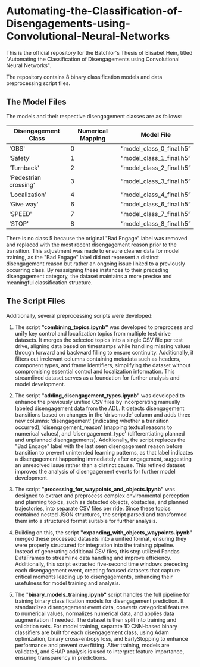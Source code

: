 # Automating-the-Classification-of-Disengagements-using-Convolutional-Neural-Networks
This is the official repository for the Batchlor's Thesis of Elisabet Hein, titled "Automating the Classification of Disengagements using Convolutional Neural Networks".

The repository contains 8 binary classification models and data preprocessing script files.

## The Model Files

The models and their respective disengagement classes are as follows:

| Disengagement Class        | Numerical Mapping          | Model File  |
| ------------- |-------------| -----|
| 'OBS'      | 0 | “model_class_0_final.h5” |
| 'Safety'      | 1      |   “model_class_1_final.h5” |
| 'Turnback' | 2      |    “model_class_2_final.h5” |
| 'Pedestrian crossing'      | 3 | “model_class_3_final.h5” |
| 'Localization'      | 4      |   “model_class_4_final.h5” |
| 'Give way' | 6      |    “model_class_6_final.h5” |
| 'SPEED'      | 7 | “model_class_7_final.h5” |
| 'STOP'      | 8      |   “model_class_8_final.h5” |

There is no class 5 because the original "Bad Engage" label was removed and replaced with the most recent disengagement reason prior to the transition. This adjustment was made to ensure cleaner data for model training, as the "Bad Engage" label did not represent a distinct disengagement reason but rather an ongoing issue linked to a previously occurring class. By reassigning these instances to their preceding disengagement category, the dataset maintains a more precise and meaningful classification structure.

## The Script Files

Additionally, several preprocessing scripts were developed:

1. The script **"combining_topics.ipynb"** was developed to preprocess and unify key control and localization topics from multiple test drive datasets. It merges the selected topics into a single CSV file per test drive, aligning data based on timestamps while handling missing values through forward and backward filling to ensure continuity. Additionally, it filters out irrelevant columns containing metadata such as headers, component types, and frame identifiers, simplifying the dataset without compromising essential control and localization information. This streamlined dataset serves as a foundation for further analysis and model development.

2. The script **"adding_disengagement_types.ipynb"** was developed to enhance the previously unified CSV files by incorporating manually labeled disengagement data from the ADL. It detects disengagement transitions based on changes in the ‘drivemode’ column and adds three new columns: ‘disengagement’ (indicating whether a transition occurred), ‘disengagement_reason’ (mapping textual reasons to numerical values), and ‘disengagement_type’ (differentiating planned and unplanned disengagements). Additionally, the script replaces the "Bad Engage" label with the last seen disengagement reason before transition to prevent unintended learning patterns,  as that label indicates a disengagement happening immediately after engagement, suggesting an unresolved issue rather than a distinct cause. This refined dataset improves the analysis of disengagement events for further model development.

3. The script **"processing_for_waypoints_and_objects.ipynb"** was designed to extract and preprocess complex environmental perception and planning topics, such as detected objects, obstacles, and planned trajectories, into separate CSV files per ride. Since these topics contained nested JSON structures, the script parsed and transformed them into a structured format suitable for further analysis.

4. Building on this, the script **"expanding_with_objects_waypoints.ipynb"** merged these processed datasets into a unified format, ensuring they were properly structured for integration into the training pipeline. Instead of generating additional CSV files, this step utilized Pandas DataFrames to streamline data handling and improve efficiency. Additionally, this script extracted five-second time windows preceding each disengagement event, creating focused datasets that capture critical moments leading up to disengagements, enhancing their usefulness for model training and analysis.

5. The "**binary_models_training.ipynb"** script handles the full pipeline for training binary classification models for disengagement prediction. It standardizes disengagement event data, converts categorical features to numerical values, normalizes numerical data, and applies data augmentation if needed. The dataset is then split into training and validation sets.
For model training, separate 1D CNN-based binary classifiers are built for each disengagement class, using Adam optimization, binary cross-entropy loss, and EarlyStopping to enhance performance and prevent overfitting. After training, models are validated, and SHAP analysis is used to interpret feature importance, ensuring transparency in predictions.
